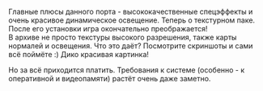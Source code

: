 Главные плюсы данного порта - высококачественные спецэффекты и очень красивое динамическое освещение. Теперь о текстурном паке. После его установки игра окончательно преображается!  
В архиве не просто текстуры высокого разрешения, также карты нормалей и освещения. Что это даёт? Посмотрите скриншоты и сами всё поймёте :) Дико красивая картинка!
  
Но за всё приходится платить. Требования к системе (особенно - к оперативной и видеопамяти) растёт очень даже заметно.